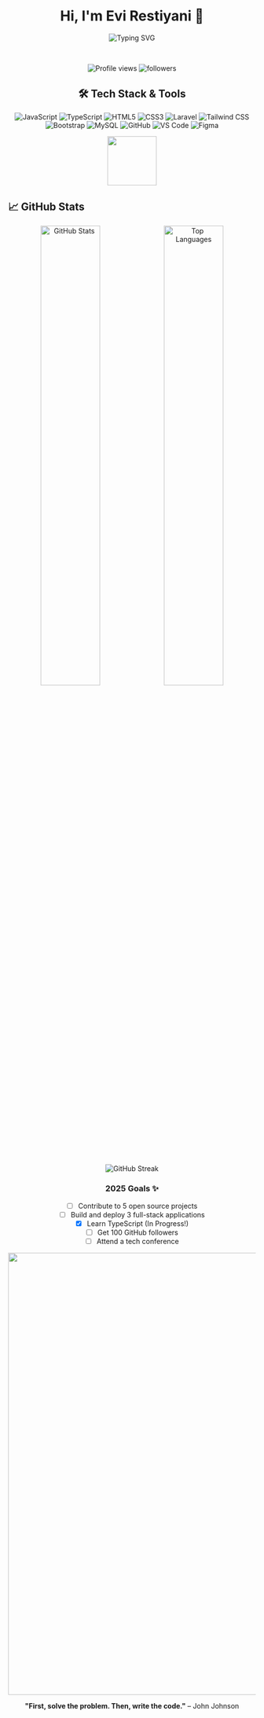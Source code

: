 <div align="center">

# Hi, I'm Evi Restiyani 👋

<!-- TYPING ANIMATION -->
<p align="center">
  <img src="https://readme-typing-svg.herokuapp.com?font=JetBrains+Mono&size=18&duration=3000&pause=800&color=EC4899&center=true&vCenter=true&multiline=true&width=600&height=80&lines=Aspiring+Frontend+Developer+%7C+UI%2FUX+Enthusiast;Crafting+Digital+Experiences+with+Passion;Always+Learning%2C+Always+Growing" alt="Typing SVG" />
</p>
<br>
<!-- PROFILE STATS -->
<p align="center">
  <img src="https://komarev.com/ghpvc/?username=evirestiyani&label=Profile%20Views&color=ec4899&style=flat" alt="Profile views" />
  <img src="https://img.shields.io/github/followers/evirestiyani?label=Followers&style=flat&color=ec4899" alt="followers" />
</p>

## 🛠️ Tech Stack & Tools

<div align="center">

![JavaScript](https://img.shields.io/badge/-JavaScript-F7DF1E?style=for-the-badge&logo=javascript&logoColor=black)
![TypeScript](https://img.shields.io/badge/-TypeScript-3178C6?style=for-the-badge&logo=typescript&logoColor=white)
![HTML5](https://img.shields.io/badge/-HTML5-E34F26?style=for-the-badge&logo=html5&logoColor=white)
![CSS3](https://img.shields.io/badge/-CSS3-1572B6?style=for-the-badge&logo=css3&logoColor=white)
![Laravel](https://img.shields.io/badge/-Laravel-FF2D20?style=for-the-badge&logo=laravel&logoColor=white)
![Tailwind CSS](https://img.shields.io/badge/-Tailwind_CSS-38B2AC?style=for-the-badge&logo=tailwind-css&logoColor=white)
![Bootstrap](https://img.shields.io/badge/-Bootstrap-7952B3?style=for-the-badge&logo=bootstrap&logoColor=white)
![MySQL](https://img.shields.io/badge/-MySQL-4479A1?style=for-the-badge&logo=mysql&logoColor=white)
![GitHub](https://img.shields.io/badge/-GitHub-181717?style=for-the-badge&logo=github&logoColor=white)
![VS Code](https://img.shields.io/badge/-VS_Code-007ACC?style=for-the-badge&logo=visual-studio-code&logoColor=white)
![Figma](https://img.shields.io/badge/-Figma-F24E1E?style=for-the-badge&logo=figma&logoColor=white)

</div>
<div align="center">

</div>

</div>

<div align="center">
  <img src="https://user-images.githubusercontent.com/74038190/212284087-bbe7e430-757e-4901-90bf-4cd2ce3e1852.gif" width="100">
</div>

## 📈 GitHub Stats
<div align="center">
  <img width="49%" src="https://github-readme-stats.vercel.app/api?username=evirestiyani&show_icons=true&theme=tokyonight&hide_border=true&count_private=true&bg_color=0D1117&title_color=FF6B9D&icon_color=FF6B9D&text_color=FFFFFF" alt="GitHub Stats" />
  <img width="49%" src="https://github-readme-stats.vercel.app/api/top-langs/?username=evirestiyani&layout=compact&theme=tokyonight&hide_border=true&bg_color=0D1117&title_color=FF6B9D&text_color=FFFFFF" alt="Top Languages" />
</div>

<div align="center">
  <img src="https://github-readme-streak-stats.herokuapp.com/?user=evirestiyani&theme=tokyonight&hide_border=true&background=0D1117&stroke=FF6B9D&ring=FF6B9D&fire=FF6B9D&currStreakLabel=FF6B9D" alt="GitHub Streak" />
</div>

<div align="center">

### 2025 Goals ✨
- [ ] Contribute to 5 open source projects
- [ ] Build and deploy 3 full-stack applications
- [x] Learn TypeScript (In Progress!)
- [ ] Get 100 GitHub followers
- [ ] Attend a tech conference
</div>
<div align="center">
  <img src="https://capsule-render.vercel.app/api?type=waving&color=FB7185&height=120&section=header" width="900"/>

**"First, solve the problem. Then, write the code."** – John Johnson


</div>


